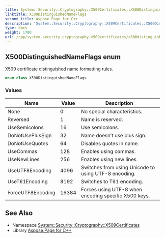 ```yaml
---
title: System::Security::Cryptography::X509Certificates::X500DistinguishedNameFlags enum
linktitle: X500DistinguishedNameFlags
second_title: Aspose.Page for C++
description: 'System::Security::Cryptography::X509Certificates::X500DistinguishedNameFlags enum. X509 certificate distinguished name formatting rules in C++.'
type: docs
weight: 1700
url: /cpp/system.security.cryptography.x509certificates/x500distinguishednameflags/
---
```

## X500DistinguishedNameFlags enum


X509 certificate distinguished name formatting rules.

```cpp
enum class X500DistinguishedNameFlags
```

### Values

| Name | Value | Description |
| --- | --- | --- |
| None | 0 | No special characteristics. |
| Reversed | 1 | Name is reserved. |
| UseSemicolons | 16 | Use semicolons. |
| DoNotUsePlusSign | 32 | Name doesn't use plus sign. |
| DoNotUseQuotes | 64 | Disables quotes in name. |
| UseCommas | 128 | Enables using commas. |
| UseNewLines | 256 | Enables using new lines. |
| UseUTF8Encoding | 4096 | Switches from using Unicode to using UTF-8 encoding. |
| UseT61Encoding | 8192 | Switches to T61 encoding. |
| ForceUTF8Encoding | 16384 | Forces using UTF-8 when encoding specific X500 keys. |

## See Also

* Namespace [System::Security::Cryptography::X509Certificates](../)
* Library [Aspose.Page for C++](../../)
